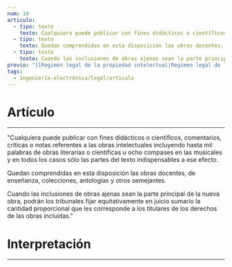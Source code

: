 ```yaml
---
num: 10
articulo:
  - tipo: texto
    texto: Cualquiera puede publicar con fines didácticos o científicos, comentarios, críticas o notas referentes a las obras intelectuales incluyendo hasta mil palabras de obras literarias o científicas u ocho compases en las musicales y en todos los casos sólo las partes del texto indispensables a ese efecto.
  - tipo: texto
    texto: Quedan comprendidas en esta disposición las obras docentes, de enseñanza, colecciones, antologías y otros semejantes.
  - tipo: texto
    texto: Cuando las inclusiones de obras ajenas sean la parte principal de la nueva obra, podrán los tribunales fijar equitativamente en juicio sumario la cantidad proporcional que les corresponde a los titulares de los derechos de las obras incluidas.
previo: "[[Regimen legal de la propiedad intelectual|Regimen legal de la propiedad intelectual]]"
tags:
  - ingeniería-electrónica/legal/articulo
---
```

# Artículo
---
"Cualquiera puede publicar con fines didácticos o científicos, comentarios, críticas o notas referentes a las obras intelectuales incluyendo hasta mil palabras de obras literarias o científicas u ocho compases en las musicales y en todos los casos sólo las partes del texto indispensables a ese efecto.

Quedan comprendidas en esta disposición las obras docentes, de enseñanza, colecciones, antologías y otros semejantes.

Cuando las inclusiones de obras ajenas sean la parte principal de la nueva obra, podrán los tribunales fijar equitativamente en juicio sumario la cantidad proporcional que les corresponde a los titulares de los derechos de las obras incluidas."

# Interpretación
---
